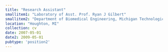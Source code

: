 ```yaml
---
title: "Research Assistant"
smallitem1: "Laboratory of Asst. Prof. Ryan J Gilbert"
smallitem2: "Department of Biomedical Engineering, Michigan Technological University"
location: "Houghton, MI"
collection: cv
date: 2007-05-01
date2: 2009-05-01
pubtype: 'position2'
---
```


